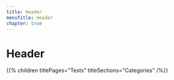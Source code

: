 ```yaml
---
title: Header
menuTitle: Header
chapter: true
---
```


# Header

{{% children titlePages="Tests" titleSections="Categories" /%}}
